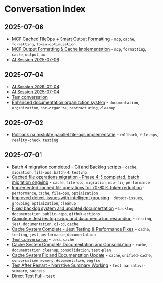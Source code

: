 # Conversation Index

## 2025-07-06

- [MCP Cached FileOps + Smart Output Formatting](2025-07-06-21-21-41-mcp-cached-fileops-smart-output-formatting.md) - `mcp`, `cache`, `formatting`, `token-optimization`
- [MCP Output Formatting & Cache Implementation](2025-07-06-21-20-52-mcp-output-formatting-cache-implementation.md) - `mcp`, `formatting`, `cache`, `output`, `ux`
- [AI Session 2025-07-06](2025-07-06-12-02-43-ai-session-2025-07-06.md)

## 2025-07-04

- [AI Session 2025-07-04](2025-07-04-23-21-52-ai-session-2025-07-04.md)
- [AI Session 2025-07-04](2025-07-04-19-01-00-ai-session-2025-07-04.md)
- [Test conversation](2025-07-04-12-28-15-test-conversation.md)
- [Enhanced documentation organization system](2025-07-04-10-43-27-enhanced-documentation-organization-system.md) - `documentation`, `organization`, `doc-organize`, `restructuring`, `cleanup`

## 2025-07-02

- [Rollback na mislukte parallel file-ops implementatie](2025-07-02-14-21-51-rollback-na-mislukte-parallel-file-ops-implementat.md) - `rollback`, `file-ops`, `reality-check`, `testing`

## 2025-07-01

- [Batch 4 migration completed - Git and Backlog scripts](2025-07-01-23-24-59-batch-4-migration-completed-git-and-backlog-script.md) - `cache`, `migration`, `file-ops`, `batch-4`, `testing`
- [Cached file operations migration - Phase 4-5 completed, batch migration ongoing](2025-07-01-23-09-29-cached-file-operations-migration-phase-4-5-complet.md) - `cache`, `file-ops`, `migration`, `mcp-fix`, `performance`
- [Implemented cached file operations for 70-80% token reduction](2025-07-01-21-59-13-implemented-cached-file-operations-for-70-80-token.md) - `performance`, `cache`, `file-ops`, `optimization`
- [Improved detect-issues with intelligent grouping](2025-07-01-21-07-08-improved-detect-issues-with-intelligent-grouping.md) - `detect-issues`, `grouping`, `optimization`, `cleanup`
- [Fixed backlog system and updated documentation](2025-07-01-20-41-05-fixed-backlog-system-and-updated-documentation.md) - `backlog`, `documentation`, `public-repo`, `github-actions`
- [Complete Jest testing setup and documentation restoration](2025-07-01-16-47-43-complete-jest-testing-setup-and-documentation-rest.md) - `testing`, `jest`, `documentation`, `ci-cd`, `cache`
- [Cache System Complete - Jest Testing & Performance Fixes](2025-07-01-15-58-32-cache-system-complete-jest-testing-performance-fix.md) - `cache`, `testing`, `jest`, `performance`, `documentation`
- [Test conversation](2025-07-01-15-13-25-test-conversation.md) - `test`, `cache`
- [Cache System Complete Documentation and Consolidation](2025-07-01-14-27-52-cache-system-complete-documentation-and-consolidat.md) - `cache`, `documentation`, `cleanup`, `consolidation`, `test-plan`
- [Cache System Fix and Documentation Update](2025-07-01-13-24-44-cache-system-fix-and-documentation-update.md) - `cache`, `unified-cache`, `conversation-memory`, `documentation`, `bugfix`
- [Test After Restart - Narrative Summary Working](2025-07-01-12-28-58-test-after-restart-narrative-summary-working.md) - `test`, `narrative-summary`, `success`
- [Direct Test Full](2025-07-01-12-17-18-direct-test-full.md) - `test`

